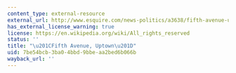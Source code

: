 ```yaml
---
content_type: external-resource
external_url: http://www.esquire.com/news-politics/a3638/fifth-avenue-uptown/
has_external_license_warning: true
license: https://en.wikipedia.org/wiki/All_rights_reserved
status: ''
title: "\u201CFifth Avenue, Uptown\u201D"
uid: 7be54bcb-3ba0-4bbd-9bbe-aa2bed6b066b
wayback_url: ''
---
```


